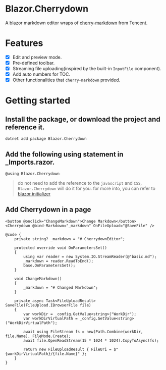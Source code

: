 # Blazor.Cherrydown
A blazor markdown editor wraps of [cherry-markdown](https://github.com/Tencent/cherry-markdown) from Tencent.

# Features
- [x] Edit and preview mode.
- [x] Pre-defined toolbar.
- [x] Streaming file uploading(inspired by the built-in `InputFile` component).
- [x] Add auto numbers for TOC.
- [x] Other functionalities that `cherry-markdown` provided.

# Getting started

## Install the package, or download the project and reference it.
```
dotnet add package Blazor.Cherrydown
```

## Add the following using statement in _Imports.razor.
```razor
@using Blazor.Cherrydown
```

> do not need to add the reference to the `javascript` and `CSS`, `Blazor.Cherrydown` will do it for you.
> for more into, you can refer to [blazor initializer](https://learn.microsoft.com/en-us/aspnet/core/blazor/fundamentals/startup?view=aspnetcore-8.0#javascript-initializers)

## Add Cherrydown in a page
```razor
<button @onclick="ChangeMarkdown">Change Markdown</button>
<Cherrydown @bind-Markdown="_markdown" OnFileUpload="@SaveFile" />

@code {
    private string? _markdown = "# CherrydownEditor";

    protected override void OnParametersSet()
    {
        using var reader = new System.IO.StreamReader(@"basic.md");
        _markdown = reader.ReadToEnd();
        base.OnParametersSet();
    }

    void ChangeMarkdown()
    {
        _markdown = "# Changed Markdown";
    }

    private async Task<FileUploadResult> SaveFile(FileUpload.IBrowserFile file)
    {
        var workDir = _config.GetValue<string>("WorkDir");
        var workDirVirtualPath = _config.GetValue<string>("WorkDirVirtualPath");

        await using FileStream fs = new(Path.Combine(workDir, file.Name), FileMode.Create);
        await file.OpenReadStream(15 * 1024 * 1024).CopyToAsync(fs);

        return new FileUploadResult { FileUri = $"{workDirVirtualPath}/{file.Name}" };
    }
}
```